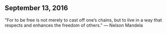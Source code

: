 September 13, 2016
-------------------------
"For to be free is not merely to cast off one’s chains, but to live in a way that respects and enhances the freedom of others." — Nelson Mandela
